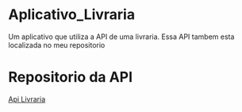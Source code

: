 # Aplicativo_Livraria
Um aplicativo que utiliza a API de uma livraria. Essa API tambem esta localizada no meu repositorio

# Repositorio da API
[Api Livraria](git@github.com:rhyan05/livraria-API.git)
